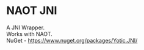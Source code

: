 <h1>NAOT JNI</h1>

A JNI Wrapper.\
Works with NAOT.\
NuGet - https://www.nuget.org/packages/Yotic.JNI/
